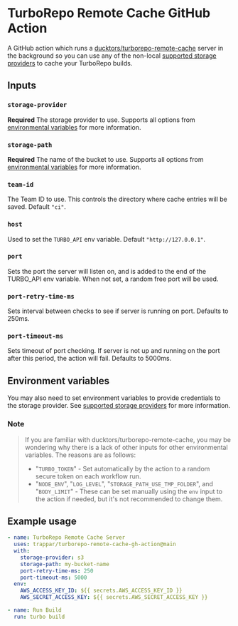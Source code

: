 # TurboRepo Remote Cache GitHub Action

A GitHub action which runs a [ducktors/turborepo-remote-cache](https://github.com/ducktors/turborepo-remote-cache) server in the background so you can use any of the non-local [supported storage providers](https://ducktors.github.io/turborepo-remote-cache/supported-storage-providers.html) to cache your TurboRepo builds.

## Inputs

### `storage-provider`

**Required** The storage provider to use. Supports all options from [environmental variables](https://ducktors.github.io/turborepo-remote-cache/environment-variables.html) for more information.

### `storage-path`

**Required** The name of the bucket to use. Supports all options from [environmental variables](https://ducktors.github.io/turborepo-remote-cache/environment-variables.html) for more information.

### `team-id`

The Team ID to use. This controls the directory where cache entries will be saved. Default `"ci"`.

### `host`

Used to set the `TURBO_API` env variable. Default `"http://127.0.0.1"`.

### `port`

Sets the port the server will listen on, and is added to the end of the TURBO_API env variable. When not set, a random free port will be used.

### `port-retry-time-ms`

Sets interval between checks to see if server is running on port. Defaults to 250ms.

### `port-timeout-ms`

Sets timeout of port checking. If server is not up and running on the port after this period, the action will fail. Defaults to 5000ms.

## Environment variables

You may also need to set environment variables to provide credentials to the storage provider. See [supported storage providers](https://ducktors.github.io/turborepo-remote-cache/supported-storage-providers.html) for more information.

### Note

> If you are familiar with ducktors/turborepo-remote-cache, you may be wondering why there is a lack of other inputs for other environmental variables. The reasons are as follows:
> * "`TURBO_TOKEN`" - Set automatically by the action to a random secure token on each workflow run.
> * "`NODE_ENV`", "`LOG_LEVEL`", "`STORAGE_PATH_USE_TMP_FOLDER`", and "`BODY_LIMIT`" - These can be set manually using the `env` input to the action if needed, but it's not recommended to change them.

## Example usage

```yaml
- name: TurboRepo Remote Cache Server
  uses: trappar/turborepo-remote-cache-gh-action@main
  with:
    storage-provider: s3
    storage-path: my-bucket-name
    port-retry-time-ms: 250
    port-timeout-ms: 5000
  env:
    AWS_ACCESS_KEY_ID: ${{ secrets.AWS_ACCESS_KEY_ID }}
    AWS_SECRET_ACCESS_KEY: ${{ secrets.AWS_SECRET_ACCESS_KEY }}

- name: Run Build
  run: turbo build
```
